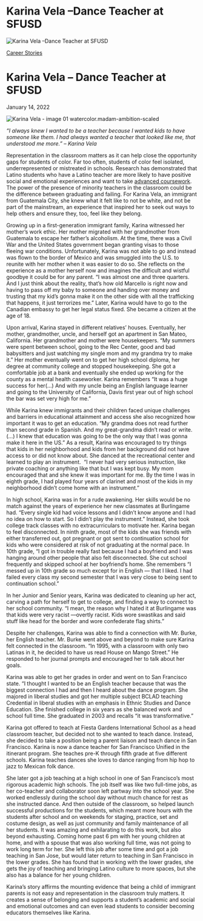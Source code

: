 # Karina Vela –Dance Teacher at SFUSD

![Karina Vela –Dance Teacher at SFUSD](https://madamambition.com/wp-content/uploads/2022/12/Karina-Vela-image-01-watercolor.madam-ambition-scaled-1.jpg)

[Career Stories](https://madamambition.com/category/career-stories/)

Karina Vela – Dance Teacher at SFUSD
====================================

January 14, 2022

![](https://madamambition.com/wp-content/uploads/2022/12/Karina-Vela-image-01-watercolor.madam-ambition-scaled-1.jpg "Karina Vela - image 01 watercolor.madam-ambition-scaled")

*“I always knew I wanted to be a teacher because I wanted kids to have someone like them. I had always wanted a teacher that looked like me, that understood me more.” – Karina Vela*

Representation in the classroom matters as it can help close the opportunity gaps for students of color. Far too often, students of color feel isolated, underrepresented or mistreated in schools. Research has demonstrated that Latino students who have a Latino teacher are more likely to have positive social and emotional experiences and want to take [advanced coursework](https://doi.org/10.1177/0162353216686217). The power of the presence of minority teachers in the classroom could be the difference between graduating and failing. For Karina Vela, an immigrant from Guatemala City, she knew what it felt like to not be white, and not be part of the mainstream, an experience that inspired her to seek out ways to help others and ensure they, too, feel like they belong.

Growing up in a first-generation immigrant family, Karina witnessed her mother’s work ethic. Her mother migrated with her grandmother from Guatemala to escape her father’s alcoholism. At the time, there was a Civil War and the United States government began granting visas to those fleeing war conditions. Unfortunately, Karina was not able to go and instead was flown to the border of Mexico and was smuggled into the U.S. to reunite with her mother when it was easier to do so. She reflects on the experience as a mother herself now and imagines the difficult and wistful goodbye it could be for any parent. “I was almost one and three quarters. And I just think about the reality, that’s how old Marcello is right now and having to pass off my baby to someone and handing over money and trusting that my kid’s gonna make it on the other side with all the trafficking that happens, it just terrorizes me.” Later, Karina would have to go to the Canadian embassy to get her legal status fixed. She became a citizen at the age of 18.

Upon arrival, Karina stayed in different relatives’ houses. Eventually, her mother, grandmother, uncle, and herself got an apartment in San Mateo, California. Her grandmother and mother were housekeepers. “My summers were spent between school, going to the Rec Center, good and bad babysitters and just watching my single mom and my grandma try to make it.” Her mother eventually went on to get her high school diploma, her degree at community college and stopped housekeeping. She got a comfortable job at a bank and eventually she ended up working for the county as a mental health caseworker. Karina remembers “It was a huge success for her(…) And with my uncle being an English language learner and going to the University of California, Davis first year out of high school the bar was set very high for me.”

While Karina knew immigrants and their children faced unique challenges and barriers in educational attainment and access she also recognized how important it was to get an education. “My grandma does not read further than second grade in Spanish. And my great-grandma didn’t read or write. (…) I knew that education was going to be the only way that I was gonna make it here in the US.” As a result, Karina was encouraged to try things that kids in her neighborhood and kids from her background did not have access to or did not know about. She danced at the recreational center and learned to play an instrument.  “I never had very serious instruction, like private coaching or anything like that but I was kept busy. My mom encouraged that and she knew it was important for me. By the time I was in eighth grade, I had played four years of clarinet and most of the kids in my neighborhood didn’t come home with an instrument.”

In high school, Karina was in for a rude awakening. Her skills would be no match against the years of experience her new classmates at Burlingame had. “Every single kid had voice lessons and I didn’t know anyone and I had no idea on how to start. So I didn’t play the instrument.” Instead, she took college track classes with no extracurriculars to motivate her. Karina began to feel disconnected. In ninth grade, most of the kids she was friends with either transferred out, got pregnant or got sent to continuation school for kids who were considered at risk of not graduating at the normal pace. In 10th grade, “I got in trouble really fast because I had a boyfriend and I was hanging around other people that also felt disconnected. She cut school frequently and skipped school at her boyfriend’s home. She remembers “I messed up in 10th grade so much except for in English –– that I liked. I had failed every class my second semester that I was very close to being sent to continuation school.”

In her Junior and Senior years, Karina was dedicated to cleaning up her act, carving a path for herself to get to college, and finding a way to connect to her school community. “I mean, the reason why I hated it at Burlingame was that kids were very racist ––overtly racist. Kids wore swastikas and said stuff like head for the border and wore confederate flag shirts.”

Despite her challenges, Karina was able to find a connection with Mr. Burke, her English teacher. Mr. Burke went above and beyond to make sure Karina felt connected in the classroom. “In 1995, with a classroom with only two Latinas in it, he decided to have us read House on Mango Street.” He responded to her journal prompts and encouraged her to talk about her goals.

Karina was able to get her grades in order and went on to San Francisco state. “I thought I wanted to be an English teacher because that was the biggest connection I had and then I heard about the dance program. She majored in liberal studies and got her multiple subject BCLAD teaching Credential in liberal studies with an emphasis in Ethnic Studies and Dance Education. She finished college in six years as she balanced work and school full time. She graduated in 2003 and recalls “it was transformative.”

Karina got offered to teach at Fiesta Gardens International School as a head classroom teacher, but decided not to she wanted to teach dance. Instead, she decided to take a position being a parent liaison and teach dance in San Francisco. Karina is now a dance teacher for San Francisco Unified in the itinerant program. She teaches pre-K through fifth grade at five different schools. Karina teaches dances she loves to dance ranging from hip hop to jazz to Mexican folk dance.

She later got a job teaching at a high school in one of San Francisco’s most rigorous academic high schools. The job itself was like two full-time jobs, as her co-teacher and collaborator soon left partway into the school year. She worked endlessly during the school day without much chance for rest as she instructed dance. And then outside of the classroom, so helped launch successful productions for the students, which meant more hours with the students after school and on weekends for staging, practice, set and costume design, as well as just community and family maintenance of all her students. It was amazing and exhilarating to do this work, but also beyond exhausting. Coming home past 6 pm with her young children at home, and with a spouse that was also working full time, was not going to work long term for her. She left this job after some time and got a job teaching in San Jose, but would later return to teaching in San Francisco in the lower grades. She has found that in working with the lower grades, she gets the joy of teaching and bringing Latino culture to more spaces, but she also has a balance for her young children.

Karina’s story affirms the mounting evidence that being a child of immigrant parents is not easy and representation in the classroom truly matters. It creates a sense of belonging and supports a student’s academic and social and emotional outcomes and can even lead students to consider becoming educators themselves like Karina.